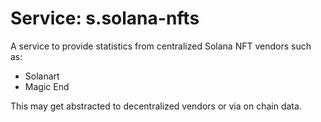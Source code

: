 # Service: s.solana-nfts

A service to provide statistics from centralized Solana NFT vendors such as:

* Solanart
* Magic End

This may get abstracted to decentralized vendors or via on chain data.
